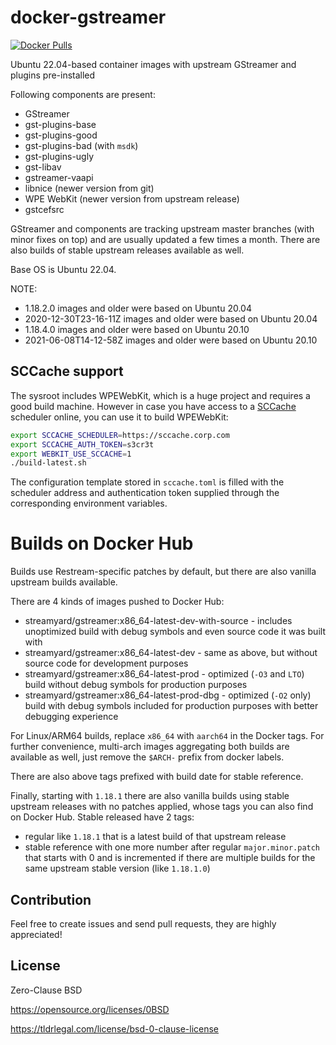 # docker-gstreamer

[![Docker Pulls](https://img.shields.io/docker/pulls/streamyard/gstreamer)](https://hub.docker.com/r/streamyard/gstreamer)

Ubuntu 22.04-based container images with upstream GStreamer and plugins pre-installed

Following components are present:

- GStreamer
- gst-plugins-base
- gst-plugins-good
- gst-plugins-bad (with `msdk`)
- gst-plugins-ugly
- gst-libav
- gstreamer-vaapi
- libnice (newer version from git)
- WPE WebKit (newer version from upstream release)
- gstcefsrc

GStreamer and components are tracking upstream master branches (with minor fixes on top) and are usually updated a few times a month.
There are also builds of stable upstream releases available as well.

Base OS is Ubuntu 22.04.

NOTE:

- 1.18.2.0 images and older were based on Ubuntu 20.04
- 2020-12-30T23-16-11Z images and older were based on Ubuntu 20.04
- 1.18.4.0 images and older were based on Ubuntu 20.10
- 2021-06-08T14-12-58Z images and older were based on Ubuntu 20.10

## SCCache support

The sysroot includes WPEWebKit, which is a huge project and requires a good
build machine. However in case you have access to a
[SCCache](https://github.com/mozilla/sccache) scheduler online, you can use it
to build WPEWebKit:

```bash
export SCCACHE_SCHEDULER=https://sccache.corp.com
export SCCACHE_AUTH_TOKEN=s3cr3t
export WEBKIT_USE_SCCACHE=1
./build-latest.sh
```

The configuration template stored in `sccache.toml` is filled with the scheduler
address and authentication token supplied through the corresponding environment
variables.

# Builds on Docker Hub

Builds use Restream-specific patches by default, but there are also vanilla upstream builds available.

There are 4 kinds of images pushed to Docker Hub:

- streamyard/gstreamer:x86_64-latest-dev-with-source - includes unoptimized build with debug symbols and even source code it was built with
- streamyard/gstreamer:x86_64-latest-dev - same as above, but without source code for development purposes
- streamyard/gstreamer:x86_64-latest-prod - optimized (`-O3` and `LTO`) build without debug symbols for production purposes
- streamyard/gstreamer:x86_64-latest-prod-dbg - optimized (`-O2` only) build with debug symbols included for production purposes with better debugging experience

For Linux/ARM64 builds, replace `x86_64` with `aarch64` in the Docker tags. For
further convenience, multi-arch images aggregating both builds are available as
well, just remove the `$ARCH-` prefix from docker labels.

There are also above tags prefixed with build date for stable reference.

Finally, starting with `1.18.1` there are also vanilla builds using stable upstream releases with no patches applied, whose tags you can also find on Docker Hub.
Stable released have 2 tags:

- regular like `1.18.1` that is a latest build of that upstream release
- stable reference with one more number after regular `major.minor.patch` that starts with 0 and is incremented if there are multiple builds for the same upstream stable version (like `1.18.1.0`)

## Contribution

Feel free to create issues and send pull requests, they are highly appreciated!

## License

Zero-Clause BSD

https://opensource.org/licenses/0BSD

https://tldrlegal.com/license/bsd-0-clause-license
